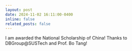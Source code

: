 ```yaml
---
layout: post
date: 2024-11-02 16:11:00-0400
inline: false
related_posts: false
---
```


I am awarded the National Scholarship of China! Thanks to DBGroup@SUSTech and Prof. Bo Tang!
